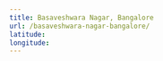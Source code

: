 ```yaml
---
title: Basaveshwara Nagar, Bangalore
url: /basaveshwara-nagar-bangalore/
latitude: 
longitude: 
---
```

